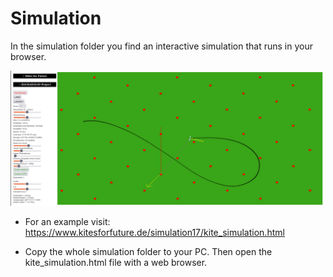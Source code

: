 # Simulation

In the simulation folder you find an interactive simulation that runs in your browser.
<br>

<img src="https://github.com/KitesForFuture/powerplant/blob/main/media/simulation.png" width="500" >

* For an example visit: https://www.kitesforfuture.de/simulation17/kite_simulation.html

* Copy the whole simulation folder to your PC. Then open the kite_simulation.html file with a web browser.
